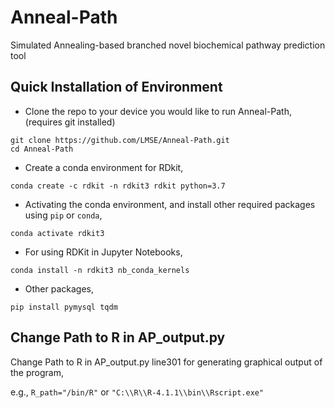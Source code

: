 # Anneal-Path

Simulated Annealing-based branched novel biochemical pathway prediction tool

## Quick Installation of Environment


- Clone the repo to your device you would like to run Anneal-Path, (requires git installed)
```
git clone https://github.com/LMSE/Anneal-Path.git
cd Anneal-Path
```


- Create a conda environment for RDkit, 
```
conda create -c rdkit -n rdkit3 rdkit python=3.7
```


- Activating the conda environment, and install other required packages using `pip` or `conda`,
```
conda activate rdkit3
``` 


- For using RDKit in Jupyter Notebooks, 
```
conda install -n rdkit3 nb_conda_kernels
```


- Other packages, 
```
pip install pymysql tqdm
```



## Change Path to R in AP_output.py 

Change Path to R in AP_output.py line301 for generating graphical output of the program, 

e.g., `R_path="/bin/R"` or `"C:\\R\\R-4.1.1\\bin\\Rscript.exe"`

